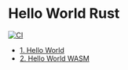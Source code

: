 # Hello World Rust

[![CI](https://github.com/jabrena/hello-world-rust/actions/workflows/build.yaml/badge.svg)](https://github.com/jabrena/hello-world-rust/actions/workflows/build.yaml)

- [1. Hello World](./hello_world/README.md)
- [2. Hello World WASM](./hello_world_wasm/README.md)